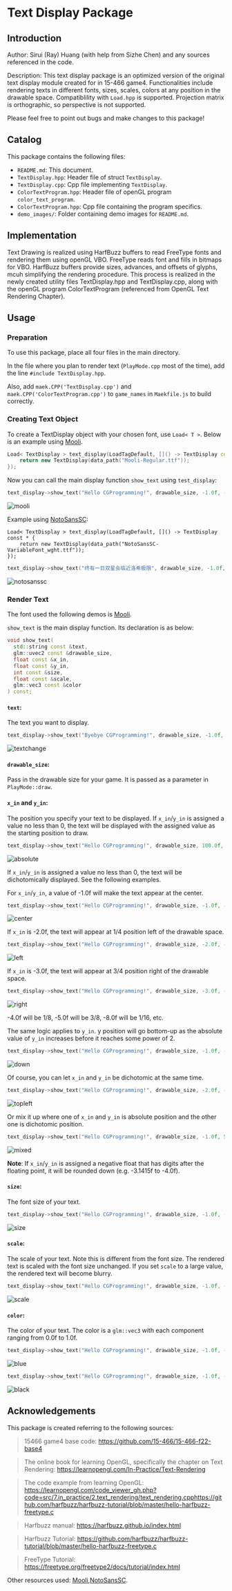 # Text Display Package

## Introduction
Author: Sirui (Ray) Huang (with help from Sizhe Chen) and any sources referenced in the code.

Description:
This text display package is an optimized version of the original text display module created for in 15-466 game4. Functionalities include rendering texts in different fonts, sizes, scales, colors at any position in the drawable space. Compatiblility with ```Load.hpp``` is supported. Projection matrix is orthographic, so perspective is not supported. 

Please feel free to point out bugs and make changes to this package!

## Catalog
This package contains the following files:
- ```README.md```: This document.
- ```TextDisplay.hpp```: Header file of struct ```TextDisplay```.
- ```TextDisplay.cpp```: Cpp file implementing ```TextDisplay```.
- ```ColorTextProgram.hpp```: Header file of openGL program ```color_text_program```.
- ```ColorTextProgram.hpp```: Cpp file containing the program specifics.
- ```demo_images/```: Folder containing demo images for ```README.md```.

## Implementation
Text Drawing is realized using HarfBuzz buffers to read FreeType fonts and rendering them using openGL VBO. FreeType reads font and fills in bitmaps for VBO. HarfBuzz buffers provide sizes, advances, and offsets of glyphs, mcuh simplifying the rendering procedure. This process is realized in the newly created utility files TextDisplay.hpp and TextDisplay.cpp, along with the openGL program ColorTextProgram (referenced from OpenGL Text Rendering Chapter).

## Usage
### Preparation
To use this package, place all four files in the main directory. 

In the file where you plan to render text (```PlayMode.cpp``` most of the time), add the line ```#include TextDisplay.hpp```. 

Also, add ```maek.CPP('TextDisplay.cpp')``` and ```maek.CPP('ColorTextProgram.cpp')``` to ```game_names``` in ```Maekfile.js``` to build correctly.

### Creating Text Object
To create a TextDisplay object with your chosen font, use ```Load< T >```. Below is an example using [Mooli](https://fonts.google.com/specimen/Mooli?query=Mooli).
```cpp
Load< TextDisplay > text_display(LoadTagDefault, []() -> TextDisplay const * {
	return new TextDisplay(data_path("Mooli-Regular.ttf"));
});
```
Now you can call the main display function ```show_text``` using ```test_display```:
```cpp
text_display->show_text("Hello CGProgramming!", drawable_size, -1.0f, -1.0f, 72, 1.0f, glm::vec3(1.0f, 1.0f, 1.0f));
```
![mooli](demo_images/intro_mooli.png)

Example using [NotoSansSC](https://fonts.google.com/noto/specimen/Noto+Sans+SC?query=chinese):
```
Load< TextDisplay > text_display(LoadTagDefault, []() -> TextDisplay const * {
	return new TextDisplay(data_path("NotoSansSC-VariableFont_wght.ttf"));
});
```
```cpp
text_display->show_text("终有一日双星会临近洛希极限", drawable_size, -1.0f, -1.0f, 72, 1.0f, glm::vec3(1.0f, 1.0f, 1.0f));
```
![notosanssc](demo_images/intro_notosanssc.png)

### Render Text
The font used the following demos is [Mooli](https://fonts.google.com/specimen/Mooli?query=Mooli).

```show_text``` is the main display function. Its declaration is as below:
```cpp
void show_text(
  std::string const &text, 
  glm::uvec2 const &drawable_size, 
  float const &x_in, 
  float const &y_in, 
  int const &size, 
  float const &scale, 
  glm::vec3 const &color
) const;
```
#### ```text```:
The text you want to display.
```cpp
text_display->show_text("Byebye CGProgramming!", drawable_size, -1.0f, -1.0f, 72, 1.0f, glm::vec3(1.0f, 1.0f, 1.0f));
```
![textchange](demo_images/text_change.png)

#### ```drawable_size```:
Pass in the drawable size for your game. It is passed as a parameter in ```PlayMode::draw```.

#### ```x_in``` and ```y_in```:
The position you specify your text to be displayed.
If ```x_in```/```y_in``` is assigned a value no less than 0, the text will be displayed with the assigned value as the starting position to draw.
```cpp
text_display->show_text("Hello CGProgramming!", drawable_size, 100.0f, 200.0f, 72, 1.0f, glm::vec3(1.0f, 1.0f, 1.0f));
```
![absolute](demo_images/absolute_position.png)

If ```x_in```/```y_in``` is assigned a value no less than 0, the text will be dichotomically displayed. See the following examples.

For ```x_in```/```y_in```, a value of -1.0f will make the text appear at the center.
```cpp
text_display->show_text("Hello CGProgramming!", drawable_size, -1.0f, -1.0f, 36, 1.0f, glm::vec3(1.0f, 1.0f, 1.0f));
```
![center](demo_images/dichotomic_center.png)

If ```x_in``` is -2.0f, the text will appear at 1/4 position left of the drawable space.
```cpp
text_display->show_text("Hello CGProgramming!", drawable_size, -2.0f, -1.0f, 36, 1.0f, glm::vec3(1.0f, 1.0f, 1.0f));
```
![left](demo_images/dichotomic_left_quarter.png)

If ```x_in``` is -3.0f, the text will appear at 3/4 position right of the drawable space.
```cpp
text_display->show_text("Hello CGProgramming!", drawable_size, -3.0f, -1.0f, 36, 1.0f, glm::vec3(1.0f, 1.0f, 1.0f));
```
![right](demo_images/dichotomic_right_quarter.png)

-4.0f will be 1/8, -5.0f will be 3/8, -8.0f will be 1/16, etc.

The same logic applies to ```y_in```. y position will go bottom-up as the absolute value of ```y_in``` increases before it reaches some power of 2.
```cpp
text_display->show_text("Hello CGProgramming!", drawable_size, -1.0f, -2.0f, 36, 1.0f, glm::vec3(1.0f, 1.0f, 1.0f));
```
![down](demo_images/dichotomic_down_quarter.png)

Of course, you can let ```x_in``` and ```y_in``` be dichotomic at the same time.
```cpp
text_display->show_text("Hello CGProgramming!", drawable_size, -2.0f, -3.0f, 36, 1.0f, glm::vec3(1.0f, 1.0f, 1.0f));
```
![topleft](demo_images/dichotomic_top_left.png)

Or mix it up where one of ```x_in``` and ```y_in``` is absolute position and the other one is dichotomic position.
```cpp
text_display->show_text("Hello CGProgramming!", drawable_size, -1.0f, 550.0f, 72, 1.0f, glm::vec3(1.0f, 1.0f, 1.0f));
```
![mixed](demo_images/dichotomic_mixed.png)

**Note**: If ```x_in```/```y_in``` is assigned a negative float that has digits after the floating point, it will be rounded down (e.g. -3.1415f to -4.0f).

#### ```size```:
The font size of your text.
```cpp
text_display->show_text("Hello CGProgramming!", drawable_size, -1.0f, -1.0f, 108, 1.0f, glm::vec3(1.0f, 1.0f, 1.0f));
```
![size](demo_images/size_108.png)

#### ```scale```:
The scale of your text. Note this is different from the font size. The rendered text is scaled with the font size unchanged. If you set ```scale``` to a large value, the rendered text will become blurry.
```cpp
text_display->show_text("Hello CGProgramming!", drawable_size, -1.0f, -1.0f, 72, 1.5f, glm::vec3(1.0f, 1.0f, 1.0f));
```
![scale](demo_images/scale_1_point_5.png)

#### ```color```:
The color of your text. The color is a ```glm::vec3``` with each component ranging from 0.0f to 1.0f.
```cpp
text_display->show_text("Hello CGProgramming!", drawable_size, -1.0f, -1.0f, 72, 1.0f, glm::vec3(0.5f, 1.0f, 1.0f));
```
![blue](demo_images/color_blue.png)
```cpp
text_display->show_text("Hello CGProgramming!", drawable_size, -1.0f, -1.0f, 72, 1.0f, glm::vec3(0.0f, 0.0f, 0.0f));
```
![black](demo_images/color_black.png)

## Acknowledgements
This package is created referring to the following sources:
> 15466 game4 base code: https://github.com/15-466/15-466-f22-base4

> The online book for learning OpenGL, specifically the chapter on Text Rendering: https://learnopengl.com/In-Practice/Text-Rendering

> The code example from learning OpenGL: https://learnopengl.com/code_viewer_gh.php?code=src/7.in_practice/2.text_rendering/text_rendering.cpphttps://github.com/harfbuzz/harfbuzz-tutorial/blob/master/hello-harfbuzz-freetype.c

> Harfbuzz manual: https://harfbuzz.github.io/index.html

> Harfbuzz Tutorial: https://github.com/harfbuzz/harfbuzz-tutorial/blob/master/hello-harfbuzz-freetype.c

> FreeType Tutorial: https://freetype.org/freetype2/docs/tutorial/index.html

Other resources used:
[Mooli](https://fonts.google.com/specimen/Mooli?query=Mooli),[NotoSansSC](https://fonts.google.com/noto/specimen/Noto+Sans+SC?query=chinese).
